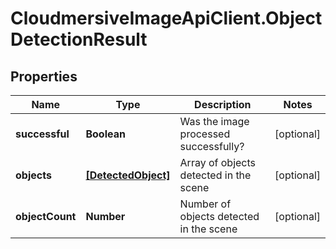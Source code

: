 # CloudmersiveImageApiClient.ObjectDetectionResult

## Properties
Name | Type | Description | Notes
------------ | ------------- | ------------- | -------------
**successful** | **Boolean** | Was the image processed successfully? | [optional] 
**objects** | [**[DetectedObject]**](DetectedObject.md) | Array of objects detected in the scene | [optional] 
**objectCount** | **Number** | Number of objects detected in the scene | [optional] 


